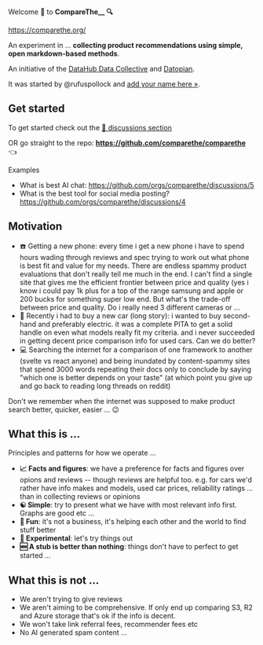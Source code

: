 Welcome 👋 to **CompareThe__ 🔍**

https://comparethe.org/

An experiment in ... **collecting product recommendations using simple, open markdown-based methods**.

An initiative of the [DataHub Data Collective](https://datahub.io/) and [Datopian](https://datopian.com).

It was started by @rufuspollock and [add your name here »](https://github.com/orgs/comparethe/discussions/2).

## Get started

To get started check out the [💬 discussions section](https://github.com/orgs/comparethe/discussions)

OR go straight to the repo: **https://github.com/comparethe/comparethe** 👈

Examples

- What is best AI chat: https://github.com/orgs/comparethe/discussions/5
- What is the best tool for social media posting? https://github.com/orgs/comparethe/discussions/4

## Motivation

- ☎️ Getting a new phone: every time i get a new phone i have to spend hours wading through reviews and spec trying to work out what phone is best fit and value for my needs. There are endless spammy product evaluations that don't really tell me much in the end. I can't find a single site that gives me the efficient frontier between price and quality (yes i know i could pay 1k plus for a top of the range samsung and apple or 200 bucks for something super low end. But what's the trade-off between price and quality. Do i really need 3 different cameras or ...
- 🚗 Recently i had to buy a new car (long story): i wanted to buy second-hand and preferably electric. it was a complete PITA to get a solid handle on even what models really fit my criteria. and i never succeeded in getting decent price comparison info for used cars. Can we do better?
- 💻 Searching the internet for a comparison of one framework to another (svelte vs react anyone) and being inundated by content-spammy sites that spend 3000 words repeating their docs only to conclude by saying "which one is better depends on your taste" (at which point you give up and go back to reading long threads on reddit)

Don't we remember when the internet was supposed to make product search better, quicker, easier ... 😉

## What this is ...

Principles and patterns for how we operate ...

- **📈 Facts and figures**: we have a preference for facts and figures over opions and reviews -- though reviews are helpful too. e.g. for cars we'd rather have info makes and models, used car prices, reliability ratings ... than in collecting reviews or opinions
- **☯ Simple**: try to present what we have with most relevant info first. Graphs are good etc ...
- **🎡 Fun**: it's not a business, it's helping each other and the world to find stuff better
- **🔬 Experimental**: let's try things out
- **🆕 A stub is better than nothing**: things don't have to perfect to get started ...

## What this is not ...

- We aren't trying to give reviews
- We aren't aiming to be comprehensive. If only end up comparing S3, R2 and Azure storage that's ok if the info is decent.
- We won't take link referral fees, recommender fees etc
- No AI generated spam content ...
